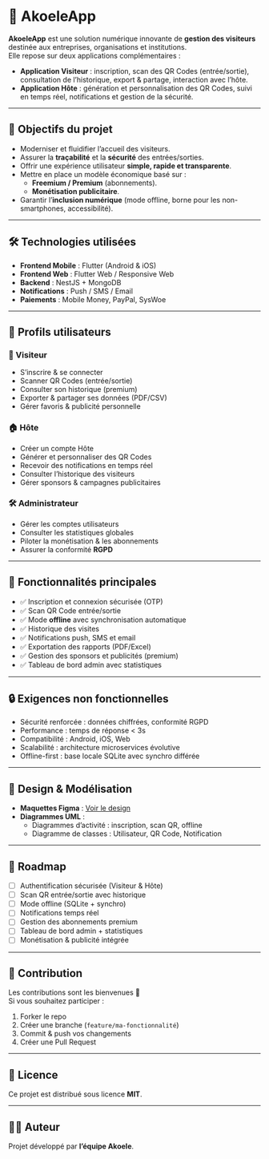 # 📲 AkoeleApp

**AkoeleApp** est une solution numérique innovante de **gestion des visiteurs** destinée aux entreprises, organisations et institutions.  
Elle repose sur deux applications complémentaires :  

- **Application Visiteur** : inscription, scan des QR Codes (entrée/sortie), consultation de l’historique, export & partage, interaction avec l’hôte.  
- **Application Hôte** : génération et personnalisation des QR Codes, suivi en temps réel, notifications et gestion de la sécurité.  

---

## 🚀 Objectifs du projet
- Moderniser et fluidifier l’accueil des visiteurs.  
- Assurer la **traçabilité** et la **sécurité** des entrées/sorties.  
- Offrir une expérience utilisateur **simple, rapide et transparente**.  
- Mettre en place un modèle économique basé sur :  
  - **Freemium / Premium** (abonnements).  
  - **Monétisation publicitaire**.  
- Garantir l’**inclusion numérique** (mode offline, borne pour les non-smartphones, accessibilité).  

---

## 🛠️ Technologies utilisées
- **Frontend Mobile** : Flutter (Android & iOS)  
- **Frontend Web** : Flutter Web / Responsive Web  
- **Backend** : NestJS + MongoDB  
- **Notifications** : Push / SMS / Email  
- **Paiements** : Mobile Money, PayPal, SysWoe  

---

## 👥 Profils utilisateurs
### 👤 Visiteur
- S’inscrire & se connecter  
- Scanner QR Codes (entrée/sortie)  
- Consulter son historique (premium)  
- Exporter & partager ses données (PDF/CSV)  
- Gérer favoris & publicité personnelle  

### 🏠 Hôte
- Créer un compte Hôte  
- Générer et personnaliser des QR Codes  
- Recevoir des notifications en temps réel  
- Consulter l’historique des visiteurs  
- Gérer sponsors & campagnes publicitaires  

### 🛠️ Administrateur
- Gérer les comptes utilisateurs  
- Consulter les statistiques globales  
- Piloter la monétisation & les abonnements  
- Assurer la conformité **RGPD**  

---

## 📌 Fonctionnalités principales
- ✅ Inscription et connexion sécurisée (OTP)  
- ✅ Scan QR Code entrée/sortie  
- ✅ Mode **offline** avec synchronisation automatique  
- ✅ Historique des visites  
- ✅ Notifications push, SMS et email  
- ✅ Exportation des rapports (PDF/Excel)  
- ✅ Gestion des sponsors et publicités (premium)  
- ✅ Tableau de bord admin avec statistiques  

---

## 🔒 Exigences non fonctionnelles
- Sécurité renforcée : données chiffrées, conformité RGPD  
- Performance : temps de réponse < 3s  
- Compatibilité : Android, iOS, Web  
- Scalabilité : architecture microservices évolutive  
- Offline-first : base locale SQLite avec synchro différée  

---

## 🎨 Design & Modélisation
- **Maquettes Figma** : [Voir le design](https://www.figma.com/design/vtD1DIROfyLOIYFR1JVzOo/Akoele_Apk?m=auto&t=2hO3Rm8QQ7x2QOsl-6)  
- **Diagrammes UML** :  
  - Diagrammes d’activité : inscription, scan QR, offline  
  - Diagramme de classes : Utilisateur, QR Code, Notification  

---

## 📅 Roadmap
- [ ] Authentification sécurisée (Visiteur & Hôte)  
- [ ] Scan QR entrée/sortie avec historique  
- [ ] Mode offline (SQLite + synchro)  
- [ ] Notifications temps réel  
- [ ] Gestion des abonnements premium  
- [ ] Tableau de bord admin + statistiques  
- [ ] Monétisation & publicité intégrée  

---

## 🤝 Contribution
Les contributions sont les bienvenues 🎉  
Si vous souhaitez participer :  
1. Forker le repo  
2. Créer une branche (`feature/ma-fonctionnalité`)  
3. Commit & push vos changements  
4. Créer une Pull Request  

---

## 📜 Licence
Ce projet est distribué sous licence **MIT**.  

---

## 👨‍💻 Auteur
Projet développé par **l’équipe Akoele**.  
